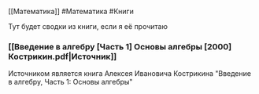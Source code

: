 [[Математика]]
#Математика #Книги

Тут будет сводки из книги, если я её прочитаю
### [[Введение в алгебру [Часть 1] Основы алгебры [2000] Кострикин.pdf|Источник]]
Источником является книга Алексея Ивановича Кострикина "Введение в алгебру, Часть 1: Основы алгебры"